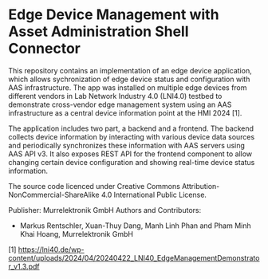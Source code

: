 # Edge Device Management with Asset Administration Shell Connector

This repository contains an implementation of an edge device application, which allows sychronization of edge device status and configuration 
with AAS infrastructure. The app was installed on multiple edge devices from different vendors in Lab Network Industry 4.0 (LNI4.0) testbed 
to demonstrate cross-vendor edge management system using an AAS infrastructure as a central device information point at the HMI 2024 [1].

The application includes two part, a backend and a frontend. The backend collects device information by interacting with various device data sources 
and periodically synchronizes these information with AAS servers using AAS API v3. It also exposes REST API for the frontend component to allow 
changing certain device configuration and showing real-time device status information.

The source code licenced under Creative Commons Attribution-NonCommercial-ShareAlike 4.0 International
Public License.

Publisher: Murrelektronik GmbH
Authors and Contributors: 
* Markus Rentschler, Xuan-Thuy Dang, Manh Linh Phan and Pham Minh Khai Hoang, Murrelektronik GmbH

[1] https://lni40.de/wp-content/uploads/2024/04/20240422_LNI40_EdgeManagementDemonstrator_v1.3.pdf

